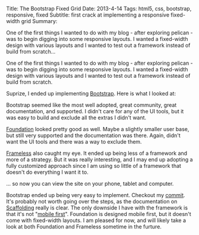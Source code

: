 Title: The Bootstrap Fixed Grid
Date: 2013-4-14
Tags: html5, css, bootstrap, responsive, fixed
Subtitle: first crack at implementing a responsive fixed-width grid
Summary: <p>One of the first things I wanted to do with my blog - after exploring pelican - was to begin digging into some responsive layouts. I wanted a fixed-width design with various layouts and I wanted to test out a framework instead of build from scratch...</p>

One of the first things I wanted to do with my blog - after exploring pelican -
was to begin digging into some responsive layouts. I wanted a fixed-width
design with various layouts and I wanted to test out a framework instead of
build from scratch.

Suprize, I ended up implementing [Bootstrap][]. Here is what I looked at:

Bootstrap seemed like the most well adopted, great community, great
documentation, and supported. I didn't care for any of the UI tools, but it was
easy to build and exclude all the extras I didn't want.

[Foundation][] looked pretty good as well. Maybe a slightly smaller user base,
but still very supported and the documentation was there. Again, didn't want
the UI tools and there was a way to exclude them.

[Frameless][] also caught my eye. It ended up being less of a framework and
more of a strategy. But it was really interesting, and I may end up adopting a
fully customized approach since I am using so little of a framework that
doesn't do everything I want it to.

... so now you can view the site on your phone, tablet and computer.

Bootstrap ended up being very easy to implement. Checkout my [commit][]. It's
probably not worth going over the steps, as the documentation on
[Scaffolding][] really is clear. The only downside I have with the framework is
that it's not "[mobile first][]". Foundation is designed mobile first, but it
doesn't come with fixed-width layouts. I am pleased for now, and will likely
take a look at both Foundation and Frameless sometime in the furture.

[bootstrap]: http://twitter.github.io/bootstrap/ "Bootstrap"
[commit]: https://github.com/michaelreneer/michaelreneer.github.com/commit/9320672f46bd3334685ef7a6f064b09dfccaf9b0 "Commit"
[foundation]: http://foundation.zurb.com "Foundation"
[frameless]: http://framelessgrid.com "Frameless"
[mobile first]: http://www.lukew.com/ff/entry.asp?933 "Mobile First"
[scaffolding]: http://twitter.github.io/bootstrap/scaffolding.html "Scaffolding"
